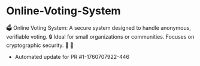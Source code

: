 # Online-Voting-System
🗳️ Online Voting System: A secure system designed to handle anonymous, verifiable voting. 🔒 Ideal for small organizations or communities. Focuses on cryptographic security. 🤝 🔐


- Automated update for PR #1-1760707922-446